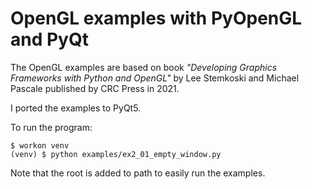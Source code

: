 # OpenGL examples with PyOpenGL and PyQt
The OpenGL examples are based on book *"Developing Graphics Frameworks with Python and OpenGL"* by Lee Stemkoski and Michael Pascale published by CRC Press in 2021. 

I ported the examples to PyQt5.

To run the program:

```
$ workon venv
(venv) $ python examples/ex2_01_empty_window.py
```

Note that the root is added to path to easily run the examples.